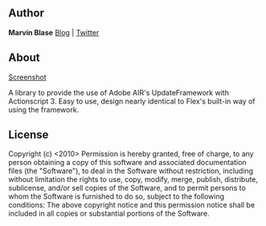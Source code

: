 ## Author
__Marvin Blase__ 
[Blog](http://www.beautifycode.com "Homepage") | 
[Twitter](http://www.twitter.com/beautifycode "Twitter")


## About
[Screenshot](http://labs.beautifycode.com/airUpdateHelper/demoshot.jpg)

A library to provide the use of Adobe AIR's UpdateFramework with Actionscript 3. Easy to use, design nearly identical to Flex's built-in way of using the framework.

## License
Copyright (c) <2010> <copyright holders>
Permission is hereby granted, free of charge, to any person obtaining a copy of this software and associated documentation files (the "Software"), to deal in the Software without restriction, including without limitation the rights to use, copy, modify, merge, publish, distribute, sublicense, and/or sell copies of the Software, and to permit persons to whom the Software is furnished to do so, subject to the following conditions:
The above copyright notice and this permission notice shall be included in all copies or substantial portions of the Software.